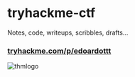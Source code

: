 # tryhackme-ctf

Notes, code, writeups, scribbles, drafts...

### [tryhackme.com/p/edoardottt](https://tryhackme.come/p/edoardottt)

![thmlogo](https://github.com/edoardottt/tryhackme-ctf/blob/main/IMAGES/THMlogo.png)
